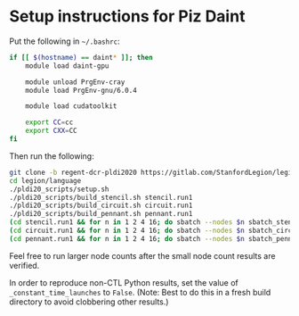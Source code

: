 # Setup instructions for Piz Daint

Put the following in `~/.bashrc`:

```bash
if [[ $(hostname) == daint* ]]; then
    module load daint-gpu

    module unload PrgEnv-cray
    module load PrgEnv-gnu/6.0.4

    module load cudatoolkit

    export CC=cc
    export CXX=CC
fi
```

Then run the following:

```bash
git clone -b regent-dcr-pldi2020 https://gitlab.com/StanfordLegion/legion.git
cd legion/language
./pldi20_scripts/setup.sh
./pldi20_scripts/build_stencil.sh stencil.run1
./pldi20_scripts/build_circuit.sh circuit.run1
./pldi20_scripts/build_pennant.sh pennant.run1
(cd stencil.run1 && for n in 1 2 4 16; do sbatch --nodes $n sbatch_stencil.sh; done)
(cd circuit.run1 && for n in 1 2 4 16; do sbatch --nodes $n sbatch_circuit.sh; done)
(cd pennant.run1 && for n in 1 2 4 16; do sbatch --nodes $n sbatch_pennant.sh; done)
```

Feel free to run larger node counts after the small node count results
are verified.

In order to reproduce non-CTL Python results, set the value of
`_constant_time_launches` to `False`. (Note: Best to do this in a
fresh build directory to avoid clobbering other results.)
